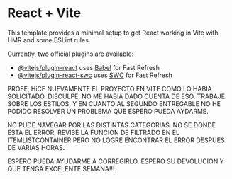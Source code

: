 # React + Vite

This template provides a minimal setup to get React working in Vite with HMR and some ESLint rules.

Currently, two official plugins are available:

- [@vitejs/plugin-react](https://github.com/vitejs/vite-plugin-react/blob/main/packages/plugin-react/README.md) uses [Babel](https://babeljs.io/) for Fast Refresh
- [@vitejs/plugin-react-swc](https://github.com/vitejs/vite-plugin-react-swc) uses [SWC](https://swc.rs/) for Fast Refresh


PROFE, HiCE NUEVAMENTE EL PROYECTO EN VITE COMO LO HABIA SOLICITADO. DISCULPE, NO ME HABIA DADO CUENTA DE ESO. TRABAJE SOBRE LOS ESTILOS, Y EN CUANTO AL SEGUNDO ENTREGABLE NO HE PODIDO RESOLVER UN PROBLEMA QUE ESPERO PUEDA AYDARME.

NO PUDE NAVEGAR POR LAS DISTINTAS CATEGORIAS. NO SE DONDE ESTA EL ERROR, REVISE LA FUNCION DE FILTRADO EN EL ITEMLISTCONTAINER PERO NO LOGRE ENCONTRAR EL ERROR DESPUES DE VARIAS HORAS.

ESPERO PUEDA AYUDARME A CORREGIRLO. ESPERO SU DEVOLUCION Y QUE TENGA EXCELENTE SEMANA!!!